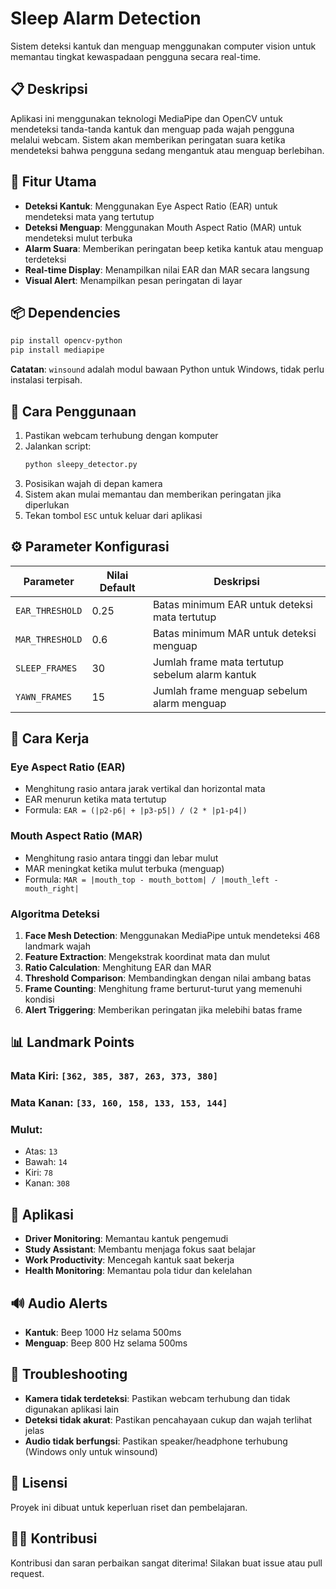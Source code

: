 # Sleep Alarm Detection

Sistem deteksi kantuk dan menguap menggunakan computer vision untuk memantau tingkat kewaspadaan pengguna secara real-time.

## 📋 Deskripsi

Aplikasi ini menggunakan teknologi MediaPipe dan OpenCV untuk mendeteksi tanda-tanda kantuk dan menguap pada wajah pengguna melalui webcam. Sistem akan memberikan peringatan suara ketika mendeteksi bahwa pengguna sedang mengantuk atau menguap berlebihan.

## 🔧 Fitur Utama

- **Deteksi Kantuk**: Menggunakan Eye Aspect Ratio (EAR) untuk mendeteksi mata yang tertutup
- **Deteksi Menguap**: Menggunakan Mouth Aspect Ratio (MAR) untuk mendeteksi mulut terbuka
- **Alarm Suara**: Memberikan peringatan beep ketika kantuk atau menguap terdeteksi
- **Real-time Display**: Menampilkan nilai EAR dan MAR secara langsung
- **Visual Alert**: Menampilkan pesan peringatan di layar

## 📦 Dependencies

```bash
pip install opencv-python
pip install mediapipe
```

**Catatan**: `winsound` adalah modul bawaan Python untuk Windows, tidak perlu instalasi terpisah.

## 🚀 Cara Penggunaan

1. Pastikan webcam terhubung dengan komputer
2. Jalankan script:
   ```bash
   python sleepy_detector.py
   ```
3. Posisikan wajah di depan kamera
4. Sistem akan mulai memantau dan memberikan peringatan jika diperlukan
5. Tekan tombol `ESC` untuk keluar dari aplikasi

## ⚙️ Parameter Konfigurasi

| Parameter | Nilai Default | Deskripsi |
|-----------|---------------|-----------|
| `EAR_THRESHOLD` | 0.25 | Batas minimum EAR untuk deteksi mata tertutup |
| `MAR_THRESHOLD` | 0.6 | Batas minimum MAR untuk deteksi menguap |
| `SLEEP_FRAMES` | 30 | Jumlah frame mata tertutup sebelum alarm kantuk |
| `YAWN_FRAMES` | 15 | Jumlah frame menguap sebelum alarm menguap |

## 🧠 Cara Kerja

### Eye Aspect Ratio (EAR)
- Menghitung rasio antara jarak vertikal dan horizontal mata
- EAR menurun ketika mata tertutup
- Formula: `EAR = (|p2-p6| + |p3-p5|) / (2 * |p1-p4|)`

### Mouth Aspect Ratio (MAR)
- Menghitung rasio antara tinggi dan lebar mulut
- MAR meningkat ketika mulut terbuka (menguap)
- Formula: `MAR = |mouth_top - mouth_bottom| / |mouth_left - mouth_right|`

### Algoritma Deteksi
1. **Face Mesh Detection**: Menggunakan MediaPipe untuk mendeteksi 468 landmark wajah
2. **Feature Extraction**: Mengekstrak koordinat mata dan mulut
3. **Ratio Calculation**: Menghitung EAR dan MAR
4. **Threshold Comparison**: Membandingkan dengan nilai ambang batas
5. **Frame Counting**: Menghitung frame berturut-turut yang memenuhi kondisi
6. **Alert Triggering**: Memberikan peringatan jika melebihi batas frame

## 📊 Landmark Points

### Mata Kiri: `[362, 385, 387, 263, 373, 380]`
### Mata Kanan: `[33, 160, 158, 133, 153, 144]`
### Mulut:
- Atas: `13`
- Bawah: `14`  
- Kiri: `78`
- Kanan: `308`

## 🎯 Aplikasi

- **Driver Monitoring**: Memantau kantuk pengemudi
- **Study Assistant**: Membantu menjaga fokus saat belajar
- **Work Productivity**: Mencegah kantuk saat bekerja
- **Health Monitoring**: Memantau pola tidur dan kelelahan

## 🔊 Audio Alerts

- **Kantuk**: Beep 1000 Hz selama 500ms
- **Menguap**: Beep 800 Hz selama 500ms

## 🚫 Troubleshooting

- **Kamera tidak terdeteksi**: Pastikan webcam terhubung dan tidak digunakan aplikasi lain
- **Deteksi tidak akurat**: Pastikan pencahayaan cukup dan wajah terlihat jelas
- **Audio tidak berfungsi**: Pastikan speaker/headphone terhubung (Windows only untuk winsound)

## 📝 Lisensi

Proyek ini dibuat untuk keperluan riset dan pembelajaran.

## 👨‍💻 Kontribusi

Kontribusi dan saran perbaikan sangat diterima! Silakan buat issue atau pull request.
